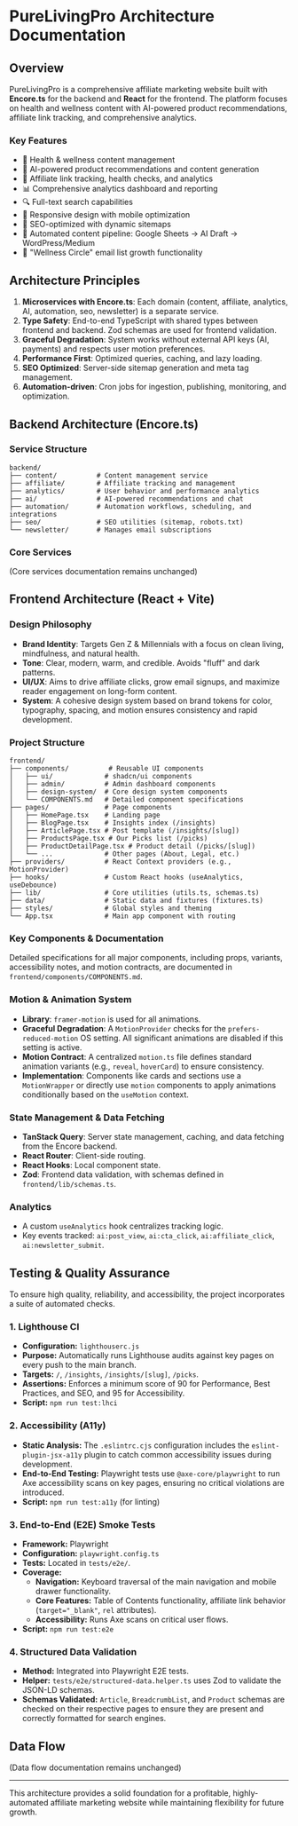 # PureLivingPro Architecture Documentation

## Overview

PureLivingPro is a comprehensive affiliate marketing website built with **Encore.ts** for the backend and **React** for the frontend. The platform focuses on health and wellness content with AI-powered product recommendations, affiliate link tracking, and comprehensive analytics.

### Key Features
- 🏥 Health & wellness content management
- 🤖 AI-powered product recommendations and content generation
- 🔗 Affiliate link tracking, health checks, and analytics
- 📊 Comprehensive analytics dashboard and reporting
- 🔍 Full-text search capabilities
- 📱 Responsive design with mobile optimization
- 🚀 SEO-optimized with dynamic sitemaps
- 🔄 Automated content pipeline: Google Sheets -> AI Draft -> WordPress/Medium
- 💌 "Wellness Circle" email list growth functionality

## Architecture Principles

1. **Microservices with Encore.ts**: Each domain (content, affiliate, analytics, AI, automation, seo, newsletter) is a separate service.
2. **Type Safety**: End-to-end TypeScript with shared types between frontend and backend. Zod schemas are used for frontend validation.
3. **Graceful Degradation**: System works without external API keys (AI, payments) and respects user motion preferences.
4. **Performance First**: Optimized queries, caching, and lazy loading.
5. **SEO Optimized**: Server-side sitemap generation and meta tag management.
6. **Automation-driven**: Cron jobs for ingestion, publishing, monitoring, and optimization.

## Backend Architecture (Encore.ts)

### Service Structure

```
backend/
├── content/          # Content management service
├── affiliate/        # Affiliate tracking and management
├── analytics/        # User behavior and performance analytics
├── ai/               # AI-powered recommendations and chat
├── automation/       # Automation workflows, scheduling, and integrations
├── seo/              # SEO utilities (sitemap, robots.txt)
└── newsletter/       # Manages email subscriptions
```

### Core Services

(Core services documentation remains unchanged)

## Frontend Architecture (React + Vite)

### Design Philosophy
- **Brand Identity**: Targets Gen Z & Millennials with a focus on clean living, mindfulness, and natural health.
- **Tone**: Clear, modern, warm, and credible. Avoids "fluff" and dark patterns.
- **UI/UX**: Aims to drive affiliate clicks, grow email signups, and maximize reader engagement on long-form content.
- **System**: A cohesive design system based on brand tokens for color, typography, spacing, and motion ensures consistency and rapid development.

### Project Structure

```
frontend/
├── components/          # Reusable UI components
│   ├── ui/             # shadcn/ui components
│   ├── admin/          # Admin dashboard components
│   ├── design-system/  # Core design system components
│   └── COMPONENTS.md   # Detailed component specifications
├── pages/              # Page components
│   ├── HomePage.tsx    # Landing page
│   ├── BlogPage.tsx    # Insights index (/insights)
│   ├── ArticlePage.tsx # Post template (/insights/[slug])
│   ├── ProductsPage.tsx # Our Picks list (/picks)
│   ├── ProductDetailPage.tsx # Product detail (/picks/[slug])
│   └── ...             # Other pages (About, Legal, etc.)
├── providers/          # React Context providers (e.g., MotionProvider)
├── hooks/              # Custom React hooks (useAnalytics, useDebounce)
├── lib/                # Core utilities (utils.ts, schemas.ts)
├── data/               # Static data and fixtures (fixtures.ts)
├── styles/             # Global styles and theming
└── App.tsx             # Main app component with routing
```

### Key Components & Documentation
Detailed specifications for all major components, including props, variants, accessibility notes, and motion contracts, are documented in `frontend/components/COMPONENTS.md`.

### Motion & Animation System
- **Library**: `framer-motion` is used for all animations.
- **Graceful Degradation**: A `MotionProvider` checks for the `prefers-reduced-motion` OS setting. All significant animations are disabled if this setting is active.
- **Motion Contract**: A centralized `motion.ts` file defines standard animation variants (e.g., `reveal`, `hoverCard`) to ensure consistency.
- **Implementation**: Components like cards and sections use a `MotionWrapper` or directly use `motion` components to apply animations conditionally based on the `useMotion` context.

### State Management & Data Fetching
- **TanStack Query**: Server state management, caching, and data fetching from the Encore backend.
- **React Router**: Client-side routing.
- **React Hooks**: Local component state.
- **Zod**: Frontend data validation, with schemas defined in `frontend/lib/schemas.ts`.

### Analytics
- A custom `useAnalytics` hook centralizes tracking logic.
- Key events tracked: `ai:post_view`, `ai:cta_click`, `ai:affiliate_click`, `ai:newsletter_submit`.

## Testing & Quality Assurance

To ensure high quality, reliability, and accessibility, the project incorporates a suite of automated checks.

### 1. Lighthouse CI

-   **Configuration:** `lighthouserc.js`
-   **Purpose:** Automatically runs Lighthouse audits against key pages on every push to the main branch.
-   **Targets:** `/`, `/insights`, `/insights/[slug]`, `/picks`.
-   **Assertions:** Enforces a minimum score of 90 for Performance, Best Practices, and SEO, and 95 for Accessibility.
-   **Script:** `npm run test:lhci`

### 2. Accessibility (A11y)

-   **Static Analysis:** The `.eslintrc.cjs` configuration includes the `eslint-plugin-jsx-a11y` plugin to catch common accessibility issues during development.
-   **End-to-End Testing:** Playwright tests use `@axe-core/playwright` to run Axe accessibility scans on key pages, ensuring no critical violations are introduced.
-   **Script:** `npm run test:a11y` (for linting)

### 3. End-to-End (E2E) Smoke Tests

-   **Framework:** Playwright
-   **Configuration:** `playwright.config.ts`
-   **Tests:** Located in `tests/e2e/`.
-   **Coverage:**
    -   **Navigation:** Keyboard traversal of the main navigation and mobile drawer functionality.
    -   **Core Features:** Table of Contents functionality, affiliate link behavior (`target="_blank"`, `rel` attributes).
    -   **Accessibility:** Runs Axe scans on critical user flows.
-   **Script:** `npm run test:e2e`

### 4. Structured Data Validation

-   **Method:** Integrated into Playwright E2E tests.
-   **Helper:** `tests/e2e/structured-data.helper.ts` uses Zod to validate the JSON-LD schemas.
-   **Schemas Validated:** `Article`, `BreadcrumbList`, and `Product` schemas are checked on their respective pages to ensure they are present and correctly formatted for search engines.

## Data Flow

(Data flow documentation remains unchanged)

---

This architecture provides a solid foundation for a profitable, highly-automated affiliate marketing website while maintaining flexibility for future growth.
